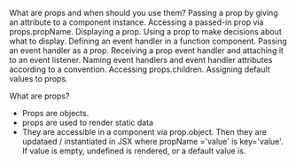What are props and when should you use them? 
Passing a prop by giving an attribute to a component instance.
Accessing a passed-in prop via props.propName.
Displaying a prop.
Using a prop to make decisions about what to display.
Defining an event handler in a function component.
Passing an event handler as a prop.
Receiving a prop event handler and attaching it to an event listener.
Naming event handlers and event handler attributes according to a convention.
Accessing props.children.
Assigning default values to props.

What are props? 
   - Props are objects. 
   - props are used to render static data
   - They are accessible in a component via prop.object. Then they are updataed / instantiated in JSX where propName ='value' is key='value'. If value is empty, undefined is rendered, or a default value is. 